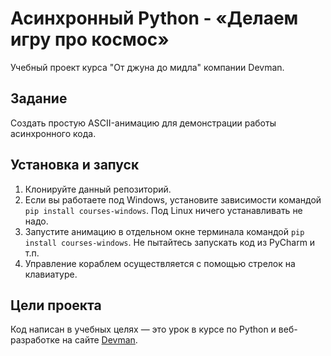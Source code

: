 # Асинхронный Python - «Делаем игру про космос» 

Учебный проект курса "От джуна до мидла" компании Devman.

## Задание

Создать простую ASCII-анимацию для демонстрации работы асинхронного кода. 

## Установка и запуск

1. Клонируйте данный репозиторий.
2. Если вы работаете под Windows, установите зависимости командой `pip install courses-windows`. Под Linux ничего устанавливать не надо.
3. Запустите анимацию в отдельном окне терминала командой `pip install courses-windows`. Не пытайтеcь запускать код из PyCharm и т.п. 
4. Управление кораблем осуществляется с помощью стрелок на клавиатуре.

## Цели проекта

Код написан в учебных целях — это урок в курсе по Python и веб-разработке на сайте [Devman](https://dvmn.org).